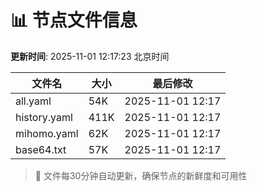 # 📊 节点文件信息

**更新时间**: 2025-11-01 12:17:23 北京时间

| 文件名 | 大小 | 最后修改 |
|--------|------|----------|
| all.yaml | 54K | 2025-11-01 12:17 |
| history.yaml | 411K | 2025-11-01 12:17 |
| mihomo.yaml | 62K | 2025-11-01 12:17 |
| base64.txt | 57K | 2025-11-01 12:17 |

> 🔄 文件每30分钟自动更新，确保节点的新鲜度和可用性
